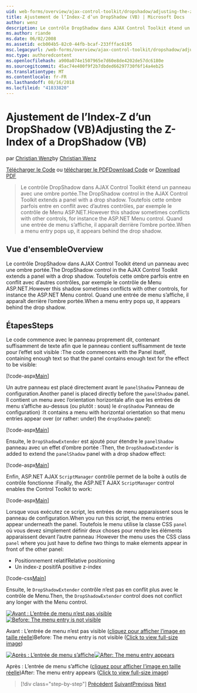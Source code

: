```yaml
---
uid: web-forms/overview/ajax-control-toolkit/dropshadow/adjusting-the-z-index-of-a-dropshadow-vb
title: Ajustement de l’Index-Z d’un DropShadow (VB) | Microsoft Docs
author: wenz
description: Le contrôle DropShadow dans AJAX Control Toolkit étend un panneau avec une ombre portée. Toutefois cette ombre parfois est en conflit avec d’autres contrôles, pour le programme d’insta...
ms.author: riande
ms.date: 06/02/2008
ms.assetid: ecb004b5-82c0-44fb-bcaf-233fffac6195
msc.legacyurl: /web-forms/overview/ajax-control-toolkit/dropshadow/adjusting-the-z-index-of-a-dropshadow-vb
msc.type: authoredcontent
ms.openlocfilehash: a900a074e1507965e7d60e8de4202de57dc6180e
ms.sourcegitcommit: 45ac74e400f9f2b7dbded66297730f6f14a4eb25
ms.translationtype: MT
ms.contentlocale: fr-FR
ms.lasthandoff: 08/16/2018
ms.locfileid: "41833820"
---
```

<a name="adjusting-the-z-index-of-a-dropshadow-vb"></a><span data-ttu-id="81a89-104">Ajustement de l’Index-Z d’un DropShadow (VB)</span><span class="sxs-lookup"><span data-stu-id="81a89-104">Adjusting the Z-Index of a DropShadow (VB)</span></span>
====================
<span data-ttu-id="81a89-105">par [Christian Wenz](https://github.com/wenz)</span><span class="sxs-lookup"><span data-stu-id="81a89-105">by [Christian Wenz](https://github.com/wenz)</span></span>

<span data-ttu-id="81a89-106">[Télécharger le Code](http://download.microsoft.com/download/5/1/6/51652a81-500b-4f6b-88d3-617103e7941e/DropShadow1.vb.zip) ou [télécharger le PDF](http://download.microsoft.com/download/b/6/a/b6ae89ee-df69-4c87-9bfb-ad1eb2b23373/dropshadow1VB.pdf)</span><span class="sxs-lookup"><span data-stu-id="81a89-106">[Download Code](http://download.microsoft.com/download/5/1/6/51652a81-500b-4f6b-88d3-617103e7941e/DropShadow1.vb.zip) or [Download PDF](http://download.microsoft.com/download/b/6/a/b6ae89ee-df69-4c87-9bfb-ad1eb2b23373/dropshadow1VB.pdf)</span></span>

> <span data-ttu-id="81a89-107">Le contrôle DropShadow dans AJAX Control Toolkit étend un panneau avec une ombre portée.</span><span class="sxs-lookup"><span data-stu-id="81a89-107">The DropShadow control in the AJAX Control Toolkit extends a panel with a drop shadow.</span></span> <span data-ttu-id="81a89-108">Toutefois cette ombre parfois entre en conflit avec d’autres contrôles, par exemple le contrôle de Menu ASP.NET.</span><span class="sxs-lookup"><span data-stu-id="81a89-108">However this shadow sometimes conflicts with other controls, for instance the ASP.NET Menu control.</span></span> <span data-ttu-id="81a89-109">Quand une entrée de menu s’affiche, il apparaît derrière l’ombre portée.</span><span class="sxs-lookup"><span data-stu-id="81a89-109">When a menu entry pops up, it appears behind the drop shadow.</span></span>


## <a name="overview"></a><span data-ttu-id="81a89-110">Vue d'ensemble</span><span class="sxs-lookup"><span data-stu-id="81a89-110">Overview</span></span>

<span data-ttu-id="81a89-111">Le contrôle DropShadow dans AJAX Control Toolkit étend un panneau avec une ombre portée.</span><span class="sxs-lookup"><span data-stu-id="81a89-111">The DropShadow control in the AJAX Control Toolkit extends a panel with a drop shadow.</span></span> <span data-ttu-id="81a89-112">Toutefois cette ombre parfois entre en conflit avec d’autres contrôles, par exemple le contrôle de Menu ASP.NET.</span><span class="sxs-lookup"><span data-stu-id="81a89-112">However this shadow sometimes conflicts with other controls, for instance the ASP.NET Menu control.</span></span> <span data-ttu-id="81a89-113">Quand une entrée de menu s’affiche, il apparaît derrière l’ombre portée.</span><span class="sxs-lookup"><span data-stu-id="81a89-113">When a menu entry pops up, it appears behind the drop shadow.</span></span>

## <a name="steps"></a><span data-ttu-id="81a89-114">Étapes</span><span class="sxs-lookup"><span data-stu-id="81a89-114">Steps</span></span>

<span data-ttu-id="81a89-115">Le code commence avec le panneau proprement dit, contenant suffisamment de texte afin que le panneau contient suffisamment de texte pour l’effet soit visible :</span><span class="sxs-lookup"><span data-stu-id="81a89-115">The code commences with the Panel itself, containing enough text so that the panel contains enough text for the effect to be visible:</span></span>

[!code-aspx[Main](adjusting-the-z-index-of-a-dropshadow-vb/samples/sample1.aspx)]

<span data-ttu-id="81a89-116">Un autre panneau est placé directement avant le `panelShadow` Panneau de configuration.</span><span class="sxs-lookup"><span data-stu-id="81a89-116">Another panel is placed directly before the `panelShadow` panel.</span></span> <span data-ttu-id="81a89-117">Il contient un menu avec l’orientation horizontale afin que les entrées de menu s’affiche au-dessus (ou plutôt : sous) le `dropShadow` Panneau de configuration) :</span><span class="sxs-lookup"><span data-stu-id="81a89-117">It contains a menu with horizontal orientation so that menu entries appear over (or rather: under) the `dropShadow` panel):</span></span>

[!code-aspx[Main](adjusting-the-z-index-of-a-dropshadow-vb/samples/sample2.aspx)]

<span data-ttu-id="81a89-118">Ensuite, le `DropShadowExtender` est ajouté pour étendre le `panelShadow` panneau avec un effet d’ombre portée :</span><span class="sxs-lookup"><span data-stu-id="81a89-118">Then, the `DropShadowExtender` is added to extend the `panelShadow` panel with a drop shadow effect:</span></span>

[!code-aspx[Main](adjusting-the-z-index-of-a-dropshadow-vb/samples/sample3.aspx)]

<span data-ttu-id="81a89-119">Enfin, ASP.NET AJAX `ScriptManager` contrôle permet de la boîte à outils de contrôle fonctionne :</span><span class="sxs-lookup"><span data-stu-id="81a89-119">Finally, the ASP.NET AJAX `ScriptManager` control enables the Control Toolkit to work:</span></span>

[!code-aspx[Main](adjusting-the-z-index-of-a-dropshadow-vb/samples/sample4.aspx)]

<span data-ttu-id="81a89-120">Lorsque vous exécutez ce script, les entrées de menu apparaissent sous le panneau de configuration.</span><span class="sxs-lookup"><span data-stu-id="81a89-120">When you run this script, the menu entries appear underneath the panel.</span></span> <span data-ttu-id="81a89-121">Toutefois le menu utilise la classe CSS `panel` où vous devez simplement définir deux choses pour rendre les éléments apparaissent devant l’autre panneau :</span><span class="sxs-lookup"><span data-stu-id="81a89-121">However the menu uses the CSS class `panel` where you just have to define two things to make elements appear in front of the other panel:</span></span>

- <span data-ttu-id="81a89-122">Positionnement relatif</span><span class="sxs-lookup"><span data-stu-id="81a89-122">Relative positioning</span></span>
- <span data-ttu-id="81a89-123">Un index-z positif</span><span class="sxs-lookup"><span data-stu-id="81a89-123">A positive z-index</span></span>

[!code-css[Main](adjusting-the-z-index-of-a-dropshadow-vb/samples/sample5.css)]

<span data-ttu-id="81a89-124">Ensuite, le `DropShadowExtender` contrôle n’est pas en conflit plus avec le contrôle de Menu.</span><span class="sxs-lookup"><span data-stu-id="81a89-124">Then, the `DropShadowExtender` control does not conflict any longer with the Menu control.</span></span>


<span data-ttu-id="81a89-125">[![Avant : L’entrée de menu n’est pas visible](adjusting-the-z-index-of-a-dropshadow-vb/_static/image2.png)](adjusting-the-z-index-of-a-dropshadow-vb/_static/image1.png)</span><span class="sxs-lookup"><span data-stu-id="81a89-125">[![Before: The menu entry is not visible](adjusting-the-z-index-of-a-dropshadow-vb/_static/image2.png)](adjusting-the-z-index-of-a-dropshadow-vb/_static/image1.png)</span></span>

<span data-ttu-id="81a89-126">Avant : L’entrée de menu n’est pas visible ([cliquez pour afficher l’image en taille réelle](adjusting-the-z-index-of-a-dropshadow-vb/_static/image3.png))</span><span class="sxs-lookup"><span data-stu-id="81a89-126">Before: The menu entry is not visible ([Click to view full-size image](adjusting-the-z-index-of-a-dropshadow-vb/_static/image3.png))</span></span>


<span data-ttu-id="81a89-127">[![Après : L’entrée de menu s’affiche](adjusting-the-z-index-of-a-dropshadow-vb/_static/image5.png)](adjusting-the-z-index-of-a-dropshadow-vb/_static/image4.png)</span><span class="sxs-lookup"><span data-stu-id="81a89-127">[![After: The menu entry appears](adjusting-the-z-index-of-a-dropshadow-vb/_static/image5.png)](adjusting-the-z-index-of-a-dropshadow-vb/_static/image4.png)</span></span>

<span data-ttu-id="81a89-128">Après : L’entrée de menu s’affiche ([cliquez pour afficher l’image en taille réelle](adjusting-the-z-index-of-a-dropshadow-vb/_static/image6.png))</span><span class="sxs-lookup"><span data-stu-id="81a89-128">After: The menu entry appears ([Click to view full-size image](adjusting-the-z-index-of-a-dropshadow-vb/_static/image6.png))</span></span>

> [!div class="step-by-step"]
> <span data-ttu-id="81a89-129">[Précédent](manipulating-dropshadow-properties-from-client-code-cs.md)
> [Suivant](manipulating-dropshadow-properties-from-client-code-vb.md)</span><span class="sxs-lookup"><span data-stu-id="81a89-129">[Previous](manipulating-dropshadow-properties-from-client-code-cs.md)
[Next](manipulating-dropshadow-properties-from-client-code-vb.md)</span></span>
